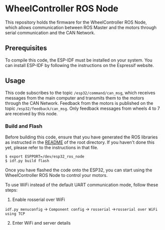 # WheelController ROS Node
This repository holds the firmware for the WheelController ROS Node, which allows communication between ROS Master and the motors through serial communication and the CAN Network.

## Prerequisites
To compile this code, the ESP-IDF must be installed on your system. You can install ESP-IDF by following the instructions on the Espressif website.

## Usage

This code subscribes to the topic `/esp32/command/can_msg`, which receives messages from the main computer and transmits them to the motors through the CAN Network. Feedback from the motors is published on the topic `/esp32/feedback/can_msg`. Only feedback messages from wheels 4 to 7 are received by this node.

### Build and Flash

Before building this code, ensure that you have generated the ROS libraries as instructed in the [README](../README.md) of the root directory. If you haven't done this yet, please refer to the instructions in that file.

```
$ export ESPPORT=/dev/esp32_ros_node
$ idf.py build flash
```
Once you have flashed the code onto the ESP32, you can start using the WheelController ROS Node to control your motors.

To use WiFi instead of the default UART communication mode, follow these steps:
1. Enable rosserial over WiFi

`idf.py menuconfig` -> `Component config` -> `rosserial` ->`rosserial over WiFi using TCP`

2. Enter WiFi and server details
